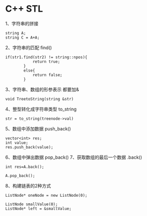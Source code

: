 # C++  STL
1、字符串的拼接 
```
string A;
string C = A+A;
```
2、字符串的匹配 find() 
```
if(str1.find(str2) != string::npos){
            return true;
        }
        else{
            return false;
        }
```
3、字符串、数组的形参表示 都要加&
```
void TreetoString(string &str)
```
4、整型转化成字符串类型 to_string
```
str = to_string(treenode->val)
```
5、数组中添加数据 push_back()
```
vector<int> res;
int value;
res.push_back(value);
```
6、数组中弹出数据 pop_back()
7、获取数组的最后一个数据 .back()
```
int res=A.back();
       
A.pop_back();
```
8、构建链表的2种方式
```
ListNode* oneNode = new ListNode(0);
```
```
ListNode smallValue(0);
ListNode* left = &smallValue;
```
